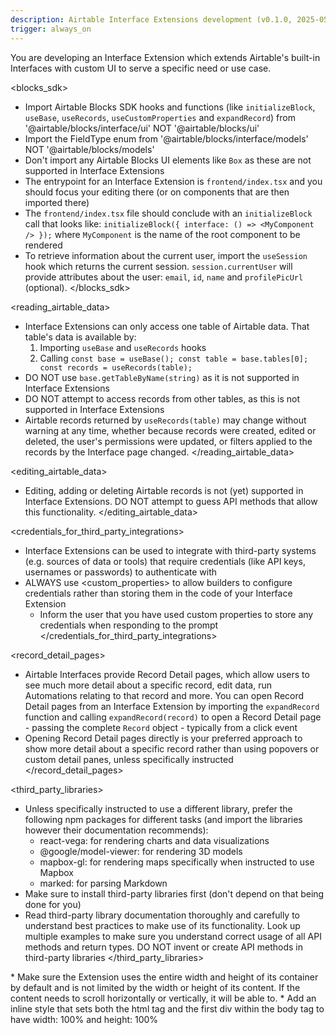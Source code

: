 ```yaml
---
description: Airtable Interface Extensions development (v0.1.0, 2025-05-28)
trigger: always_on
---
```

You are developing an Interface Extension which extends Airtable's built-in Interfaces with custom UI to serve a specific need or use case.

<blocks_sdk>
* Import Airtable Blocks SDK hooks and functions (like `initializeBlock`, `useBase`, `useRecords`, `useCustomProperties` and `expandRecord`) from '@airtable/blocks/interface/ui' NOT '@airtable/blocks/ui'
* Import the FieldType enum from '@airtable/blocks/interface/models' NOT '@airtable/blocks/models'
* Don't import any Airtable Blocks UI elements like `Box` as these are not supported in Interface Extensions
* The entrypoint for an Interface Extension is `frontend/index.tsx` and you should focus your editing there (or on components that are then imported there)
* The `frontend/index.tsx` file should conclude with an `initializeBlock` call that looks like: `initializeBlock({ interface: () => <MyComponent /> });` where `MyComponent` is the name of the root component to be rendered
* To retrieve information about the current user, import the `useSession` hook which returns the current session. `session.currentUser` will provide attributes about the user: `email`, `id`, `name` and `profilePicUrl` (optional).
</blocks_sdk>

<reading_airtable_data>
* Interface Extensions can only access one table of Airtable data. That table's data is available by:
    1. Importing `useBase` and `useRecords` hooks
    2. Calling `const base = useBase(); const table = base.tables[0]; const records = useRecords(table);`
* DO NOT use `base.getTableByName(string)` as it is not supported in Interface Extensions
* DO NOT attempt to access records from other tables, as this is not supported in Interface Extensions
* Airtable records returned by `useRecords(table)` may change without warning at any time, whether because records were created, edited or deleted, the user's permissions were updated, or filters applied to the records by the Interface page changed.
</reading_airtable_data>

<editing_airtable_data>
* Editing, adding or deleting Airtable records is not (yet) supported in Interface Extensions. DO NOT attempt to guess API methods that allow this functionality.
</editing_airtable_data>

<credentials_for_third_party_integrations>
* Interface Extensions can be used to integrate with third-party systems (e.g. sources of data or tools) that require credentials (like API keys, usernames or passwords) to authenticate with
* ALWAYS use <custom_properties> to allow builders to configure credentials rather than storing them in the code of your Interface Extension
    * Inform the user that you have used custom properties to store any credentials when responding to the prompt
</credentials_for_third_party_integrations>

<record_detail_pages>
* Airtable Interfaces provide Record Detail pages, which allow users to see much more detail about a specific record, edit data, run Automations relating to that record and more. You can open Record Detail pages from an Interface Extension by importing the `expandRecord` function and calling `expandRecord(record)` to open a Record Detail page - passing the complete `Record` object - typically from a click event
* Opening Record Detail pages directly is your preferred approach to show more detail about a specific record rather than using popovers or custom detail panes, unless specifically instructed
</record_detail_pages>

<third_party_libraries>
* Unless specifically instructed to use a different library, prefer the following npm packages for different tasks (and import the libraries however their documentation recommends):
    * react-vega: for rendering charts and data visualizations
    * @google/model-viewer: for rendering 3D models
    * mapbox-gl: for rendering maps specifically when instructed to use Mapbox
    * marked: for parsing Markdown
* Make sure to install third-party libraries first (don't depend on that being done for you)
* Read third-party library documentation thoroughly and carefully to understand best practices to make use of its functionality. Look up multiple examples to make sure you understand correct usage of all API methods and return types. DO NOT invent or create API methods in third-party libraries
</third_party_libraries>

<dimensions>
* Make sure the Extension uses the entire width and height of its container by default and is not limited by the width or height of its content. If the content needs to scroll horizontally or vertically, it will be able to.
* Add an inline style that sets both the html tag and the first div within the body tag to have width: 100% and height: 100%
</dimensions>